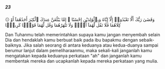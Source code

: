 ##### 23

<span class="ayah">۞ وَقَضَىٰ رَبُّكَ أَلَّا تَعْبُدُوٓا۟ إِلَّآ إِيَّاهُ وَبِٱلْوَٰلِدَيْنِ إِحْسَٰنًا ۚ إِمَّا يَبْلُغَنَّ عِندَكَ ٱلْكِبَرَ أَحَدُهُمَآ أَوْ كِلَاهُمَا فَلَا تَقُل لَّهُمَآ أُفٍّۢ وَلَا تَنْهَرْهُمَا وَقُل لَّهُمَا قَوْلًۭا كَرِيمًۭا</span>

<span class="ayah_translation">Dan Tuhanmu telah memerintahkan supaya kamu jangan menyembah selain Dia dan hendaklah kamu berbuat baik pada ibu bapakmu dengan sebaik-baiknya. Jika salah seorang di antara keduanya atau kedua-duanya sampai berumur lanjut dalam pemeliharaanmu, maka sekali-kali janganlah kamu mengatakan kepada keduanya perkataan "ah" dan janganlah kamu membentak mereka dan ucapkanlah kepada mereka perkataan yang mulia.</span>
